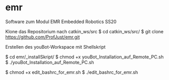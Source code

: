 # emr
Software zum Modul EMR Embedded Robotics SS20

Klone das Repositorium nach catkin_ws/src
$ cd catkin_ws/src/
$ git clone https://github.com/ProfJust/emr.git

Erstellen des youBot-Workspace mit Shellskript

$ cd emr/_installSkript/
$ chmod +x youBot_Installation_auf_Remote_PC.sh 
$ ./youBot_Installation_auf_Remote_PC.sh 

$ chmod +x edit_bashrc_for_emr.sh 
$ ./edit_bashrc_for_emr.sh 
